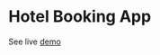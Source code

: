 # Hotel Booking App

See live [demo]("https://abdomrbhd.github.io/hotel-booking/dist/html/index.html")
